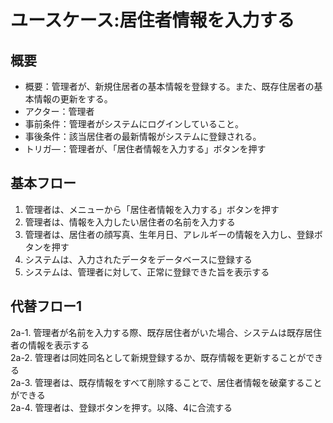 # ユースケース:居住者情報を入力する

## 概要
- 概要：管理者が、新規住居者の基本情報を登録する。また、既存住居者の基本情報の更新をする。
- アクター：管理者
- 事前条件：管理者がシステムにログインしていること。
- 事後条件：該当居住者の最新情報がシステムに登録される。
- トリガ―：管理者が、「居住者情報を入力する」ボタンを押す

## 基本フロー
1. 管理者は、メニューから「居住者情報を入力する」ボタンを押す  
2. 管理者は、情報を入力したい居住者の名前を入力する  
3. 管理者は、居住者の顔写真、生年月日、アレルギーの情報を入力し、登録ボタンを押す  
4. システムは、入力されたデータをデータベースに登録する  
5. システムは、管理者に対して、正常に登録できた旨を表示する  

## 代替フロー1
2a-1. 管理者が名前を入力する際、既存居住者がいた場合、システムは既存居住者の情報を表示する  
2a-2. 管理者は同姓同名として新規登録するか、既存情報を更新することができる  
2a-3. 管理者は、既存情報をすべて削除することで、居住者情報を破棄することができる  
2a-4. 管理者は、登録ボタンを押す。以降、4に合流する  
